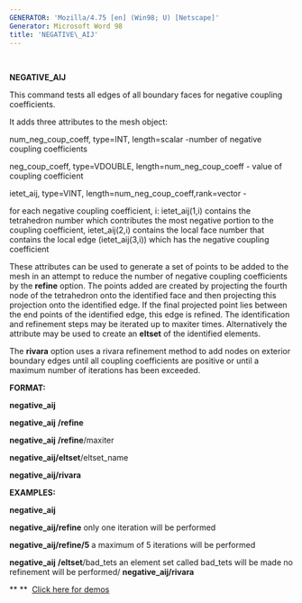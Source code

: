 ```yaml
---
GENERATOR: 'Mozilla/4.75 [en] (Win98; U) [Netscape]'
Generator: Microsoft Word 98
title: 'NEGATIVE\_AIJ'
---
```


 

 **NEGATIVE\_AIJ**

  This command tests all edges of all boundary faces for negative
  coupling coefficients.

It adds three attributes to the mesh object:

num\_neg\_coup\_coeff, type=INT, length=scalar -number of negative
coupling coefficients

neg\_coup\_coeff, type=VDOUBLE, length=num\_neg\_coup\_coeff - value of
coupling coefficient

ietet\_aij, type=VINT, length=num\_neg\_coup\_coeff,rank=vector -

for each negative coupling coefficient, i: ietet\_aij(1,i) contains the
tetrahedron number which contributes the most negative portion to the
coupling coefficient, ietet\_aij(2,i) contains the local face number
that contains the local edge (ietet\_aij(3,i)) which has the negative
coupling coefficient

These attributes can be used to generate a set of points to be added to
the mesh in an attempt to reduce the number of negative coupling
coefficients by the **refine** option. The points added are created by
projecting the fourth node of the tetrahedron onto the identified face
and then projecting this projection onto the identified edge. If the
final projected point lies between the end points of the identified
edge, this edge is refined. The identification and refinement steps may
be iterated up to maxiter times. Alternatively the attribute may be used
to create an **eltset** of the identified elements.

The **rivara** option uses a rivara refinement method to add nodes on
exterior boundary edges until all coupling coefficients are positive or
until a maximum number of iterations has been exceeded.

**FORMAT:**

**negative\_aij**

**negative\_aij** **/refine**

**negative\_aij** **/refine**/maxiter

**negative\_aij/eltset**/eltset\_name

**negative\_aij/rivara**

**EXAMPLES:**

**negative\_aij**

**negative\_aij/refine** only one iteration will be performed

**negative\_aij/refine/5** a maximum of 5 iterations will be performed

**negative\_aij** **/eltset**/bad\_tets an element set called bad\_tets
will be made no refinement will be performed/ **negative\_aij/rivara**

** ** 
[Click here for demos](demos/refine_rivara/test/md/main_rivara.md)
